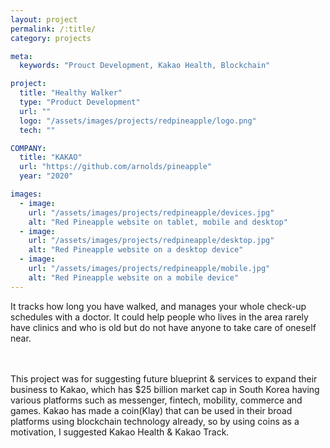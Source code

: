 ```yaml
---
layout: project
permalink: /:title/
category: projects

meta:
  keywords: "Prouct Development, Kakao Health, Blockchain"

project:
  title: "Healthy Walker"
  type: "Product Development"
  url: ""
  logo: "/assets/images/projects/redpineapple/logo.png"
  tech: ""

COMPANY:
  title: "KAKAO"
  url: "https://github.com/arnolds/pineapple"
  year: "2020"

images:
  - image:
    url: "/assets/images/projects/redpineapple/devices.jpg"
    alt: "Red Pineapple website on tablet, mobile and desktop"
  - image:
    url: "/assets/images/projects/redpineapple/desktop.jpg"
    alt: "Red Pineapple website on a desktop device"
  - image:
    url: "/assets/images/projects/redpineapple/mobile.jpg"
    alt: "Red Pineapple website on a mobile device"
---
```

<p>It tracks how long you have walked, and manages your whole check-up schedules with a doctor. It could help people who lives in the area rarely have clinics and who is old but do not have anyone to take care of oneself near.</p>
<br><br> This project was for suggesting future blueprint & services to expand their business to Kakao, which has $25 billion market cap in South Korea having various platforms such as messenger, fintech, mobility, commerce and games. Kakao has made a coin(Klay) that can be used in their broad platforms using blockchain technology already, so by using coins as a motivation, I suggested Kakao Health & Kakao Track. </br></br>
